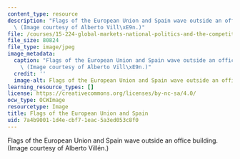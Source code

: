 ```yaml
---
content_type: resource
description: "Flags of the European Union and Spain wave outside an office building.\
  \ (Image courtesy of Alberto Vill\xE9n.)"
file: /courses/15-224-global-markets-national-politics-and-the-competitive-advantage-of-firms-spring-2003/7a4b90011d4ecbf71eac5a3ed053c8f0_15-224s03.jpg
file_size: 80824
file_type: image/jpeg
image_metadata:
  caption: "Flags of the European Union and Spain wave outside an office building.\
    \ (Image courtesy of Alberto Vill\xE9n.)"
  credit: ''
  image-alt: Flags of the European Union and Spain wave outside an office building.
learning_resource_types: []
license: https://creativecommons.org/licenses/by-nc-sa/4.0/
ocw_type: OCWImage
resourcetype: Image
title: Flags of the European Union and Spain
uid: 7a4b9001-1d4e-cbf7-1eac-5a3ed053c8f0
---
```

Flags of the European Union and Spain wave outside an office building. (Image courtesy of Alberto Villén.)